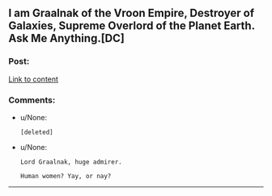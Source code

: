 ## I am Graalnak of the Vroon Empire, Destroyer of Galaxies, Supreme Overlord of the Planet Earth. Ask Me Anything.[DC]

### Post:

[Link to content](http://flashfictiononline.com/main/article/i-am-graalnak-of-the-vroon-empire-destroyer-of-galaxies-supreme-overlord-of-the-planet-earth-ask-me-anything/)

### Comments:

- u/None:
  ```
  [deleted]
  ```

- u/None:
  ```
  Lord Graalnak, huge admirer. 

  Human women? Yay, or nay?
  ```

---

